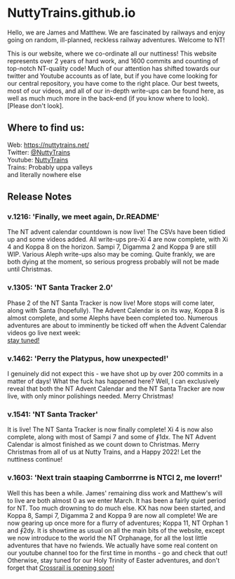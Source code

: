 # NuttyTrains.github.io
Hello, we are James and Matthew. We are fascinated by railways and enjoy going on random, ill-planned, reckless railway adventures. Welcome to NT!  

This is our website, where we co-ordinate all our nuttiness! This website represents over 2 years of hard work, and 1600 commits and counting of 
top-notch NT-quality code! Much of our attention has shifted towards our twitter and Youtube accounts as of late, but if you have come 
looking for our central repository, you have come to the right place. Our best tweets, most of our videos, and all of our in-depth write-ups can be found here, as well 
as much much more in the back-end (if you know where to look). [Please don't look].

## Where to find us:
Web: https://nuttytrains.net/  
Twitter: <a href="https://twitter.com/NuttyTrains">@NuttyTrains</a>  
Youtube: <a href="https://www.youtube.com/channel/UClR0hSe8ki-Wn9PD-2_gHdQ">NuttyTrains</a>  
Trains: Probably uppa valleys  
and literally nowhere else

## Release Notes
### v.1216: 'Finally, we meet again, Dr.README'
The NT advent calendar countdown is now live! The CSVs have been tidied up and some videos added. All write-ups pre-Xi 4 are now complete, with Xi 4 and Koppa 8 on the 
horizon. Sampi 7, Digamma 2 and Koppa 9 are still WIP. Various Aleph write-ups also may be coming. Quite frankly, we are both dying at the moment, so serious progress 
probably will not be made until Christmas.

### v.1305: 'NT Santa Tracker 2.0'
Phase 2 of the NT Santa Tracker is now live! More stops will come later, along with Santa (hopefully). The Advent Calendar is on its way, Koppa 8 is almost complete, and 
some Alephs have been completed too. Numerous adventures are about to imminently be ticked off when the Advent Calendar videos go live next week:  
<a href="https://www.youtube.com/playlist?list=PL_j-qqG4iXvqASbvqtkY5Zbx-wg7ydTT4">stay tuned!</a>

### v.1462: 'Perry the Platypus, how unexpected!'
I genuinely did not expect this - we have shot up by over 200 commits in a matter of days! What the fuck has happened here? Well, I can exclusively reveal that both the 
NT Advent Calendar and the NT Santa Tracker are now live, with only minor polishings needed. Merry Christmas!

### v.1541: 'NT Santa Tracker'
It is live! The NT Santa Tracker is now finally complete! Xi 4 is now also complete, along with most of Sampi 7 and some of ∮1dx. The NT Advent Calendar is almost finished 
as we count down to Christmas. Merry Christmas from all of us at Nutty Trains, and a Happy 2022! Let the nuttiness continue!

### v.1603: 'Next train staaping Camborrrne is NTCI 2, me loverr!'
Well this has been a while. James' remaining diss work and Matthew's will to live are both almost 0 as we enter March. It has been a fairly quiet period for NT. Too much 
drowning to do much else. KX has now been started, and Koppa 8, Sampi 7, Digamma 2 and Koppa 9 are now all complete! We are now gearing up once more for a flurry of 
adventures; Koppa 11, NT Orphan 1 and ∮2dy. It is showtime as usual on all the main bits of the website, except we now introduce to the world the NT Orphanage, for all the 
lost little adventures that have no fwiends. We actually have some real content on our youtube channel too for the first time in months - go and check that out! Otherwise, 
stay tuned for our Holy Trinity of Easter adventures, and don't forget that <a href="https://www.youtube.com/watch?v=dQw4w9WgXcQ">Crossrail is opening soon!</a>